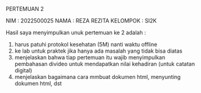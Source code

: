PERTEMUAN 2

NIM : 2022500025
NAMA : REZA REZITA 
KELOMPOK : SI2K

Hasil saya menyimpulkan unuk pertemuan ke 2 adalah :
1) harus patuhi protokol kesehatan (5M) nanti waktu offline
2) ke lab untuk praktek  jika hanya ada masalah yang tidak bisa diatas
3) menjelaskan bahwa tiap pertemuan itu wajib menyimpulkan pembahasan divideo untuk mendapatkan nilai kehadiran (untuk catatan digital)
4) menjelaskan bagaimana cara mmbuat dokumen html, menyunting dokumen html, dst
